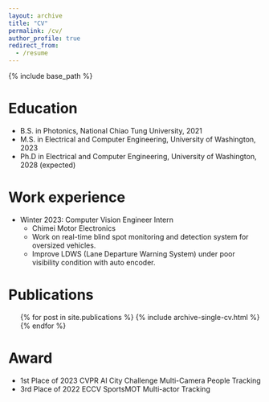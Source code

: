 ```yaml
---
layout: archive
title: "CV"
permalink: /cv/
author_profile: true
redirect_from:
  - /resume
---
```


{% include base_path %}

Education
======
* B.S. in Photonics, National Chiao Tung University, 2021
* M.S. in Electrical and Computer Engineering, University of Washington, 2023
* Ph.D in Electrical and Computer Engineering, University of Washington, 2028 (expected)

Work experience
======
* Winter 2023: Computer Vision Engineer Intern
  * Chimei Motor Electronics
  * Work on real-time blind spot monitoring and detection system for oversized vehicles.
  * Improve LDWS (Lane Departure Warning System) under poor visibility condition with auto encoder.

<!-- * Fall 2015: Research Assistant
  * Github University
  * Duties included: Merging pull requests
  * Supervisor: Professor Hub -->
  
<!-- Skills
======
* Skill 1
* Skill 2
  * Sub-skill 2.1
  * Sub-skill 2.2
  * Sub-skill 2.3
* Skill 3 -->

Publications
======
  <ul>{% for post in site.publications %}
    {% include archive-single-cv.html %}
  {% endfor %}</ul>
  
<!-- Talks
======
  <ul>{% for post in site.talks %}
    {% include archive-single-talk-cv.html %}
  {% endfor %}</ul>
  
Teaching
======
  <ul>{% for post in site.teaching %}
    {% include archive-single-cv.html %}
  {% endfor %}</ul> -->
  
Award
======
* 1st Place of 2023 CVPR AI City Challenge Multi-Camera People Tracking
* 3rd Place of 2022 ECCV SportsMOT Multi-actor Tracking
